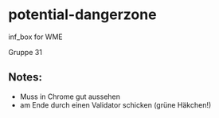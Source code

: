potential-dangerzone
====================

inf_box for WME

Gruppe 31

Notes:
------

- Muss in Chrome gut aussehen
- am Ende durch einen Validator schicken (grüne Häkchen!)
